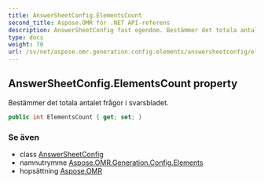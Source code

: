 ```yaml
---
title: AnswerSheetConfig.ElementsCount
second_title: Aspose.OMR för .NET API-referens
description: AnswerSheetConfig fast egendom. Bestämmer det totala antalet frågor i svarsbladet.
type: docs
weight: 70
url: /sv/net/aspose.omr.generation.config.elements/answersheetconfig/elementscount/
---
```

## AnswerSheetConfig.ElementsCount property

Bestämmer det totala antalet frågor i svarsbladet.

```csharp
public int ElementsCount { get; set; }
```

### Se även

* class [AnswerSheetConfig](../)
* namnutrymme [Aspose.OMR.Generation.Config.Elements](../../answersheetconfig/)
* hopsättning [Aspose.OMR](../../../)


